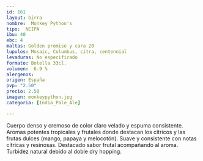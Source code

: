 ```yaml
---
id: 161
layout: birra
nombre:  Monkey Python's
tipo:  NEIPA
ibu: 40
ebc: 4
maltas: Golden promise y cara 20
lupulos: Mosaic, Columbus, citra, centennial
levaduras: No especificado
formato: Botella 33cl.
volumen:  6.9 %
alergenos: 
origen: España
pvp: "2.50"
precio: 2.50
imagen: monkeypython.jpg
categoria: [India_Pale_Ale]

---
```

Cuerpo denso y cremoso de color claro velado y espuma consistente. Aromas potentes tropicales y frutales donde destacan los cítricos y las frutas dulces (mango, papaya y melocotón). Suave y consistente con notas cítricas y resinosas. Destacado sabor frutal acompañando al aroma. Turbidez natural debido al doble dry hopping.




















